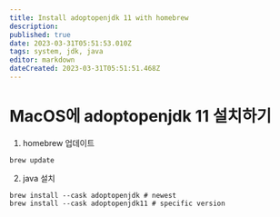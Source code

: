 ```yaml
---
title: Install adoptopenjdk 11 with homebrew
description: 
published: true
date: 2023-03-31T05:51:53.010Z
tags: system, jdk, java
editor: markdown
dateCreated: 2023-03-31T05:51:51.468Z
---
```


# MacOS에 adoptopenjdk 11 설치하기

1. homebrew 업데이트
```shell
brew update
``` 

2. java 설치
```shell
brew install --cask adoptopenjdk # newest
brew install --cask adoptopenjdk11 # specific version
```